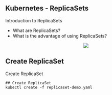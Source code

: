 ## Kubernetes - ReplicaSets
Introduction to ReplicaSets 
- What are ReplicaSets?
- What is the advantage of using ReplicaSets?

<p align="center">
    <img src="https://user-images.githubusercontent.com/34484660/253736877-549921cc-efe2-4579-9ab9-ffbe22775b18.png" />
</p>


## Create ReplicaSet
Create ReplicaSet

```t
## Create ReplicaSet
kubectl create -f replicaset-demo.yaml
```